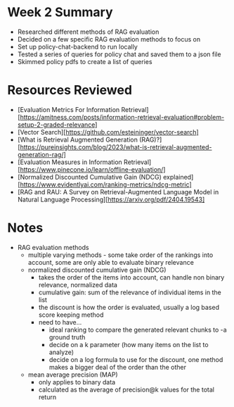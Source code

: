 # Week 2 Summary
* Researched different methods of RAG evaluation 
* Decided on a few specific RAG evaluation methods to focus on 
* Set up policy-chat-backend to run locally
* Tested a series of queries for policy chat and saved them to a json file
* Skimmed policy pdfs to create a list of queries

# Resources Reviewed
* [Evaluation Metrics For Information Retrieval][https://amitness.com/posts/information-retrieval-evaluation#problem-setup-2-graded-relevance] 
* [Vector Search][https://github.com/esteininger/vector-search]
* [What is Retrieval Augmented Generation (RAG)?][https://pureinsights.com/blog/2023/what-is-retrieval-augmented-generation-rag/]
* [Evaluation Measures in Information Retrieval][https://www.pinecone.io/learn/offline-evaluation/]
* [Normalized Discounted Cumulative Gain (NDCG) explained][https://www.evidentlyai.com/ranking-metrics/ndcg-metric]
* [RAG and RAU: A Survey on Retrieval-Augmented Language Model in Natural Language Processing][https://arxiv.org/pdf/2404.19543]

# Notes
* RAG evaluation methods
  * multiple varying methods - some take order of the rankings into account, some are only able to evaluate binary relevance 
  * normalized discounted cumulative gain (NDCG)
    * takes the order of the items into account, can handle non binary relevance, normalized data
    * cumulative gain: sum of the relevance of individual items in the list 
    * the discount is how the order is evaluated, usually a log based score keeping method 
    * need to have...
      * ideal ranking to compare the generated relevant chunks to -a ground truth
      * decide on a k parameter (how many items on the list to analyze)
      * decide on a log formula to use for the discount, one method makes a bigger deal of the order than the other
  * mean average precision (MAP) 
    * only applies to binary data
    * calculated as the average of precision@k values for the total return 



